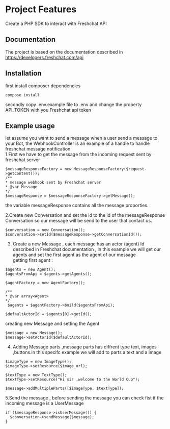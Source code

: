 
# Project Features
Create a PHP SDK to interact with Freshchat API 

## Documentation
The project is based on the documentation described in 
https://developers.freshchat.com/api

## Installation
first install composer dependencies 
```
compose install 
```
secondly copy .env.example file to .env and change the property API_TOKEN
with you Freshchat api token 






## Example usage
let assume you want to send a message  when a user send a message
to your Bot, the WebhookController is an example of a handle to handle 
freshchat message notification  
1.First we have to get the message from the incoming request sent by freshchat server
```
$messageResponseFactory = new MessageResponseFactory($request->getContent());
/**
* message webhook sent by Freshchat server
* @var Message
*/
$messageResponse = $messageResponseFactory->getMessage();
```
the variable messageResponse contains all the message proporties.

2.Create new Conversation and set the id to the id of the messageResponse Conversation so
 our message will be send to the user that contact us.

```
$conversation = new Conversation();
$conversation->setId($messageResponse->getConversationId());
```

3. Create a new Message , each message has an actor (agent) Id described in Freshchat documentation ,
in this example we will get our agents and set the first agent as the agent of our
message  
getting first agent :
```
$agents = new Agent();
$agentsFromApi = $agents->getAgents();

$agentFactory = new AgentFactory();

/**
* @var array<Agent>
*/
 $agents = $agentFactory->build($agentsFromApi);

$defaultActorId = $agents[0]->getId();
``` 
creating new Message and setting the Agent

```
$message = new Message();
$message->setActorId($defaultActorId);
```
4. Adding Message parts ,message parts has diffrent type text, images ,buttons.in
this specifc example we will add to parts a text and a image 

```
$imageType = new ImageType();
$imageType->setResource($image_url);

$textType = new TextType();
$textType->setResource("Hi sir ,welcome to the World Cup");

$message->addMultipleParts([$imageType, $textType]);
```
5.Send the message , before sending the message you can check fist if the incoming
message is a UserMessage 

```
if ($messageResponse->isUserMessage()) {
  $conversation->sendMessage($message);
}
```
